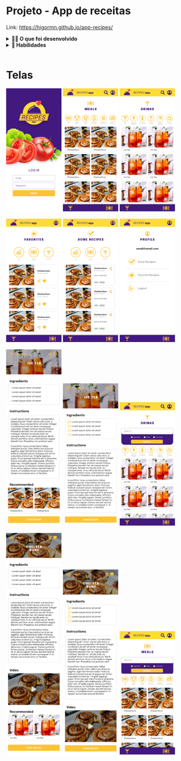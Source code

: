 # Projeto - App de receitas

Link: https://higormn.github.io/app-recipes/

<details>
  <summary><strong>👨‍💻 O que foi desenvolvido</strong></summary><br />

Desenvolver um app de receitas, utilizando o que há de mais moderno dentro do ecossistema React: Hooks e Context API!

Nele será possível: ver, buscar, filtrar, favoritar e acompanhar o progresso de preparação de receitas de comidas e bebidas!

A base de dados é 2 APIs distintas, uma para comidas e outra para bebidas.

O layout tem como foco dispositivos móveis, dessa forma todos os protótipos vão estar desenvolvidos em telas menores.

</details>

<details>
  <summary><strong>🚀 Habilidades</strong></summary><br />

- Utilizar _Redux_ para gerenciar estado
- Utilizar a biblioteca _React-Redux_
- Utilizar a Context API do _React_ para gerenciar estado
- Utilizar o _React Hook useState_
- Utilizar o _React Hook useContext_
- Utilizar o _React Hook useEffect_
- Criar Hooks customizados
</details><br />

# Telas

<div>
  <img src="./images/login.png" width="150" />
  <img src="./images/Foods.png" width="150" />
  <img src="./images/Drinks.png" width="150" />
</div><br />

<div>
  <img src="./images/favorites.png" width="150" />
  <img src="./images/Done.png" width="150" />
  <img src="./images/Profile.png" width="150" />
</div><br />

<div>
  <img src="./images/drink-recipe.png" width="150" />
  <img src="./images/drink-recipe_work.png" width="150" />
  <img src="./images/drinks-search.png" width="150" />
</div><br />

<div>
  <img src="./images/Foods-recipe.png" width="150" />
  <img src="./images/Foods-recipe_work.png" width="150" />
  <img src="./images/Foods-search.png" width="150" />
</div><br />
